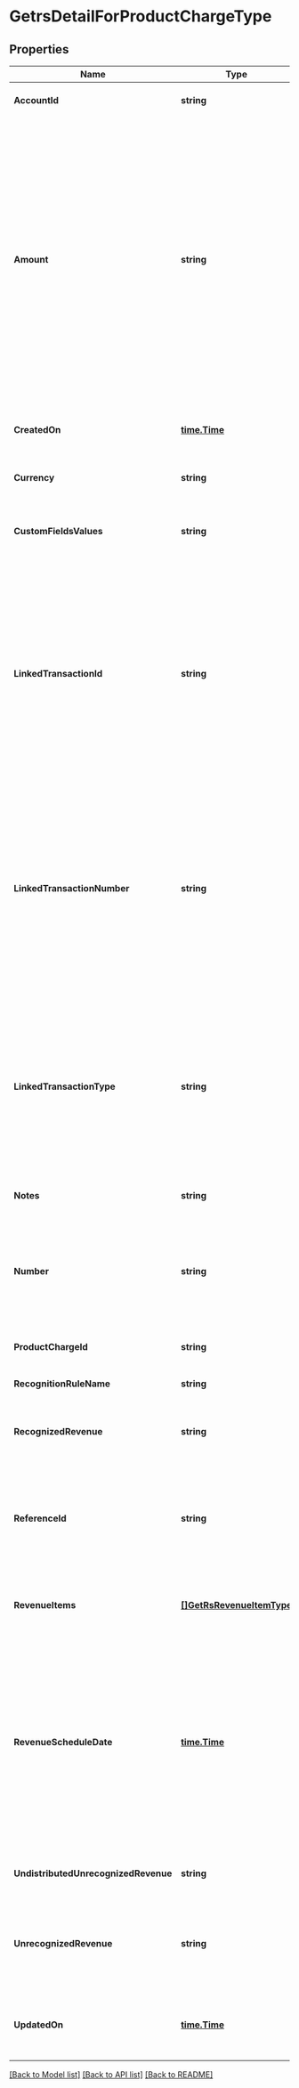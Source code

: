 # GetrsDetailForProductChargeType

## Properties
Name | Type | Description | Notes
------------ | ------------- | ------------- | -------------
**AccountId** | **string** | The ID of a customer account.  | [optional] [default to null]
**Amount** | **string** | The revenue schedule amount, which is the sum of all revenue items.   This field cannot be null and must be formatted based on the currency, such as &#x60;JPY 30&#x60; or &#x60;USD 30.15&#x60;. Test out the currency to ensure you are using the proper formatting; otherwise, the response will fail and this error message is returned: &#x60;Allocation amount with wrong decimal places&#x60;.  | [optional] [default to null]
**CreatedOn** | [**time.Time**](time.Time.md) | The date and time when the record was created, in &#x60;yyyy-mm-dd hh:mm:ss&#x60; format.  | [optional] [default to null]
**Currency** | **string** | The type of currency used.  | [optional] [default to null]
**CustomFieldsValues** | **string** | Any custom fields defined for this object. The custom field name is case-sensitive.  | [optional] [default to null]
**LinkedTransactionId** | **string** | The linked transaction ID for billing transactions. This field is used for all rules except for the custom unlimited or manual recognition rule models. If using the custom unlimited rule model, then the field value must be null. If the field is not null, then the referenceId field must be null.  | [optional] [default to null]
**LinkedTransactionNumber** | **string** | The number for the linked invoice item, invoice item adjustment, or debit memo item transaction. This field is used for all rules except for the custom unlimited or manual recognition rule models. If using the custom unlimited or manual recognition rule models, then the field value is null.  | [optional] [default to null]
**LinkedTransactionType** | **string** | The type of linked transaction for billing transactions, which can be invoice item, invoice item adjustment, or debit memo item. This field is used for all rules except for the custom unlimited or manual recognition rule models.  | [optional] [default to null]
**Notes** | **string** | Additional information about this record.  | [optional] [default to null]
**Number** | **string** | The revenue schedule number. The revenue schedule number is always prefixed with \&quot;RS\&quot;, for example, \&quot;RS-00000001\&quot;.  | [optional] [default to null]
**ProductChargeId** | **string** | The ID of a product rate plan charge.  | [optional] [default to null]
**RecognitionRuleName** | **string** | The name of the recognition rule.  | [optional] [default to null]
**RecognizedRevenue** | **string** | The revenue that was distributed in a closed accounting period.  | [optional] [default to null]
**ReferenceId** | **string** | The reference ID is used only in the custom unlimited rule to create a revenue schedule. In this scenario, the revenue schedule is not linked to a credit memo item.  | [optional] [default to null]
**RevenueItems** | [**[]GetRsRevenueItemType**](GETRsRevenueItemType.md) | Revenue items are listed in ascending order by the accounting period start date.  | [optional] [default to null]
**RevenueScheduleDate** | [**time.Time**](time.Time.md) | The effective date of the revenue schedule. For example, the revenue schedule date for bookings-based revenue recognition is typically set to the order date or contract date.  The date cannot be in a closed accounting period. The date must be in &#x60;yyyy-mm-dd&#x60; format.  | [optional] [default to null]
**UndistributedUnrecognizedRevenue** | **string** | The revenue in the open-ended accounting period.  | [optional] [default to null]
**UnrecognizedRevenue** | **string** | The revenue distributed in all open accounting periods, which includes the open-ended accounting period.  | [optional] [default to null]
**UpdatedOn** | [**time.Time**](time.Time.md) | The date and time when the revenue automation start date was set, in &#x60;yyyy-mm-dd hh:mm:ss&#x60; format.  | [optional] [default to null]

[[Back to Model list]](../README.md#documentation-for-models) [[Back to API list]](../README.md#documentation-for-api-endpoints) [[Back to README]](../README.md)


